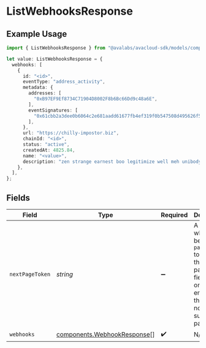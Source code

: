# ListWebhooksResponse

## Example Usage

```typescript
import { ListWebhooksResponse } from "@avalabs/avacloud-sdk/models/components";

let value: ListWebhooksResponse = {
  webhooks: [
    {
      id: "<id>",
      eventType: "address_activity",
      metadata: {
        addresses: [
          "0xB97EF9Ef8734C71904D8002F8b6Bc66Dd9c48a6E",
        ],
        eventSignatures: [
          "0x61cbb2a3dee0b6064c2e681aadd61677fb4ef319f0b547508d495626f5a62f64",
        ],
      },
      url: "https://chilly-impostor.biz",
      chainId: "<id>",
      status: "active",
      createdAt: 4825.84,
      name: "<value>",
      description: "zen strange earnest boo legitimize well meh unibody",
    },
  ],
};
```

## Fields

| Field                                                                                                                                  | Type                                                                                                                                   | Required                                                                                                                               | Description                                                                                                                            |
| -------------------------------------------------------------------------------------------------------------------------------------- | -------------------------------------------------------------------------------------------------------------------------------------- | -------------------------------------------------------------------------------------------------------------------------------------- | -------------------------------------------------------------------------------------------------------------------------------------- |
| `nextPageToken`                                                                                                                        | *string*                                                                                                                               | :heavy_minus_sign:                                                                                                                     | A token, which can be sent as `pageToken` to retrieve the next page. If this field is omitted or empty, there are no subsequent pages. |
| `webhooks`                                                                                                                             | [components.WebhookResponse](../../models/components/webhookresponse.md)[]                                                             | :heavy_check_mark:                                                                                                                     | N/A                                                                                                                                    |